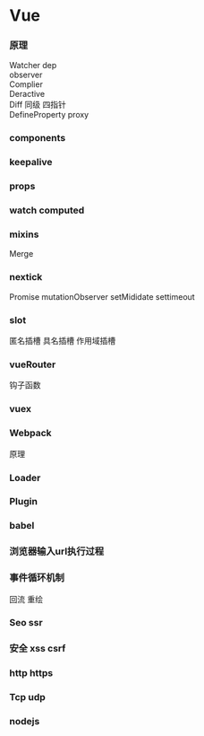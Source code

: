 # Vue
### 原理
Watcher dep  
observer  
Complier  
Deractive  
Diff 同级 四指针  
DefineProperty proxy  


### components

### keepalive

### props

### watch computed

### mixins 
Merge   

### nextick
Promise mutationObserver setMididate settimeout  

### slot
匿名插槽 具名插槽 作用域插槽  

### vueRouter
钩子函数  

### vuex


### Webpack  
原理

### Loader

### Plugin

### babel

### 浏览器输入url执行过程  

### 事件循环机制   
回流 重绘  

### Seo ssr

### 安全 xss csrf


### http https

### Tcp udp

### nodejs  



